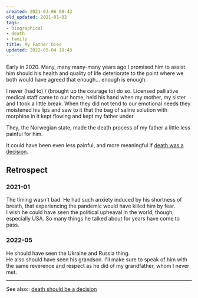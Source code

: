```yaml
---
created: 2021-03-06 08:43
old_updated: 2021-01-02
tags:
- biographical
- death
- family
title: My Father Died
updated: 2022-05-04 18:43
---
```

   
Early in 2020. Many, many many-many years ago I promised him to assist him should his health and quality of life deteriorate to the point where we both would have agreed that enough… enough is enough.   
   
I never (had to) / (brought up the courage to) do so. Licensed palliative medical staff came to our home, held his hand when my mother, my sister and I took a little break. When they did not tend to our emotional needs they moistened his lips and saw to it that the bag of saline solution with morphine in it kept flowing and kept my father under.   
   
They, the Norwegian state, made the death process of my father a little less painful for him.   
   
It could have been even less painful, and more meaningful if [death was a decision](./death%20should%20be%20a%20decision.md).   
   
## Retrospect   
### 2021-01   
The timing wasn't bad. He had such anxiety induced by his shortness of breath, that experiencing the pandemic would have killed him by fear.   
I wish he could have seen the political upheaval in the world, though, especially USA. So many things he talked about for years have come to pass.   
   
### 2022-05   
He should have seen the Ukraine and Russia thing.   
He also should have seen his grandson. I'll make sure to speak of him with the same reverence and respect as he did of my grandfather, whom I never met.   
   
   
---   
See also:: [death should be a decision](./death%20should%20be%20a%20decision.md)